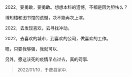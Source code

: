 2022，要勇敢，要勇敢。想想本科的遗憾，不都是因为胆怯么？

博知楼和图书馆的遗憾，决不能再次上演。

2022，去发现喜欢，去寻找冲动。

2022，去喜欢的城市，到喜欢的公司，做喜欢的工作。 

嗯，只要我够强，我就可以.



另外，愿这该死的疫情早点过去，真的碍事.


> 2022/01/10，于费县家中.
